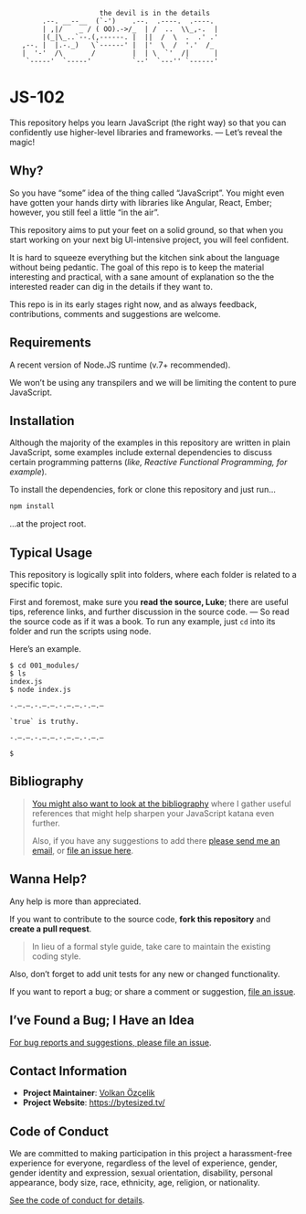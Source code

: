 ```
                      the devil is in the details
        .--. __--__  (`-')    .--.  .----.  .----.
        | ,|/    _ / ( OO).->/_  | /  ..  \\_,-.  |
        |(_|\_..`--.(,------. |  ||  /  \  .  .' .'
   ,--. |  |.-._)   \`------' |  |'  \  /  '.'  /_
   |  '-'  /\       /         |  | \  `'  /|      |
    `-----'  `-----'          `--'  `---'' `------'
```

# JS-102

This repository helps you learn JavaScript (the right way) so that you can confidently use higher-level libraries and frameworks. — Let’s reveal the magic!

## Why?

So you have “some” idea of the thing called “JavaScript”. You might even have gotten your hands dirty with libraries like Angular, React, Ember; however, you still feel a little “in the air”.

This repository aims to put your feet on a solid ground, so that when you start working on your next big UI-intensive project, you will feel confident.

It is hard to squeeze everything but the kitchen sink about the language without being pedantic. The goal of this repo is to keep the material interesting and practical, with a sane amount of explanation so the the interested reader can dig in the details if they want to.

This repo is in its early stages right now, and as always feedback, contributions, comments and suggestions are welcome.

## Requirements

A recent version of Node.JS runtime (v.7+ recommended).

We won’t be using any transpilers and we will be limiting the content to pure JavaScript.

## Installation

Although the majority of the examples in this repository are written in plain JavaScript, some examples include external dependencies to discuss certain programming patterns (*like, Reactive Functional Programming, for example*).

To install the dependencies, fork or clone this repository and just run…

```bash
npm install
```

…at the project root.

## Typical Usage

This repository is logically split into folders, where each folder is related to a specific topic.

First and foremost, make sure you **read the source, Luke**; there are useful tips, reference links, and further discussion in the source code. — So read the source code as if it was a book.
To run any example, just `cd` into its folder and run the scripts using node.

Here’s an example.

```text
$ cd 001_modules/
$ ls
index.js
$ node index.js

-.–.—.-.–.—.-.–.—.-.–.—

`true` is truthy.

-.–.—.-.–.—.-.–.—.-.–.—

$
```

## Bibliography

> [You might also want to look at the bibliography](BIBLIOGRAPHY.md) where I gather useful references that might help sharpen your JavaScript katana even further.
>
> Also, if you have any suggestions to add there [please send me an email](mailto:me@volkan.io), or [file an issue here](https://github.com/jsbites/js-102/issues/new).

## Wanna Help?

Any help is more than appreciated.

If you want to contribute to the source code, **fork this repository** and **create a pull request**.

> In lieu of a formal style guide, take care to maintain the existing coding style.

Also, don’t forget to add unit tests for any new or changed functionality.

If you want to report a bug; or share a comment or suggestion, [file an issue](https://github.com/jsbites/js-102/issues/new).

## I’ve Found a Bug; I Have an Idea

[For bug reports and suggestions, please file an issue](https://github.com/jsbites/js-102/issues/new).

## Contact Information

* **Project Maintainer**: [Volkan Özçelik](https://volkan.io/)
* **Project Website**: <https://bytesized.tv/>

## Code of Conduct

We are committed to making participation in this project a harassment-free experience for everyone, regardless of the level of experience, gender, gender identity and expression, sexual orientation, disability, personal appearance, body size, race, ethnicity, age, religion, or nationality.

[See the code of conduct for details](CODE_OF_CONDUCT.md).
